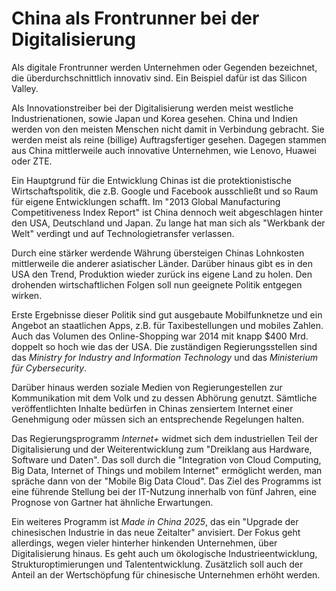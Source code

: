 # China als Frontrunner bei der Digitalisierung

Als digitale Frontrunner werden Unternehmen oder Gegenden bezeichnet,
die überdurchschnittlich innovativ sind. Ein Beispiel dafür ist das Silicon Valley.

Als Innovationstreiber bei der Digitalisierung werden meist westliche Industrienationen,
sowie Japan und Korea gesehen. China und Indien werden von den meisten Menschen nicht damit in Verbindung gebracht.
Sie werden meist als reine (billige) Auftragsfertiger gesehen.
Dagegen stammen aus China mittlerweile auch innovative Unternehmen, wie Lenovo, Huawei oder ZTE.

Ein Hauptgrund für die Entwicklung Chinas ist die protektionistische Wirtschaftspolitik,
die z.B. Google und Facebook ausschließt und so Raum für eigene Entwicklungen schafft.
Im "2013 Global Manufacturing Competitiveness Index Report" ist China dennoch weit abgeschlagen
hinter den USA, Deutschland und Japan. Zu lange hat man sich als "Werkbank der Welt" verdingt
und auf Technologietransfer verlassen.

Durch eine stärker werdende Währung übersteigen Chinas Lohnkosten mittlerweile
die anderer asiatischer Länder. Darüber hinaus gibt es in den USA den Trend,
Produktion wieder zurück ins eigene Land zu holen. Den drohenden wirtschaftlichen
Folgen soll nun geeignete Politik entgegen wirken.

Erste Ergebnisse dieser Politik sind gut ausgebaute Mobilfunknetze und ein Angebot an staatlichen
Apps, z.B. für Taxibestellungen und mobiles Zahlen.
Auch das Volumen des Online-Shopping war 2014 mit knapp $400 Mrd. doppelt so hoch
wie das der USA. Die zuständigen Regierungsstellen sind
das _Ministry for Industry and Information Technology_ und das _Ministerium für Cybersecurity_.

Darüber hinaus werden soziale Medien von Regierungestellen zur Kommunikation mit dem Volk
und zu dessen Abhörung genutzt. Sämtliche veröffentlichten Inhalte bedürfen in Chinas
zensiertem Internet einer Genehmigung oder müssen sich an entsprechende Regelungen halten.

Das Regierungsprogramm _Internet+_ widmet sich dem industriellen Teil der Digitalisierung
und der Weiterentwicklung zum "Dreiklang aus Hardware, Software und Daten".
Das soll durch die "Integration von Cloud Computing, Big Data, Internet of Things und mobilem Internet"
ermöglicht werden, man spräche dann von der "Mobile Big Data Cloud".
Das Ziel des Programms ist eine führende Stellung bei der IT-Nutzung innerhalb von fünf Jahren,
eine Prognose von Gartner hat ähnliche Erwartungen.

Ein weiteres Programm ist _Made in China 2025_, das ein
"Upgrade der chinesischen Industrie in das neue Zeitalter" anvisiert.
Der Fokus geht allerdings, wegen vieler hinterher hinkenden Unternehmen, über Digitalisierung hinaus.
Es geht auch um ökologische Industrieentwicklung, Strukturoptimierungen und Talententwicklung.
Zusätzlich soll auch der Anteil an der Wertschöpfung für chinesische Unternehmen erhöht werden.
